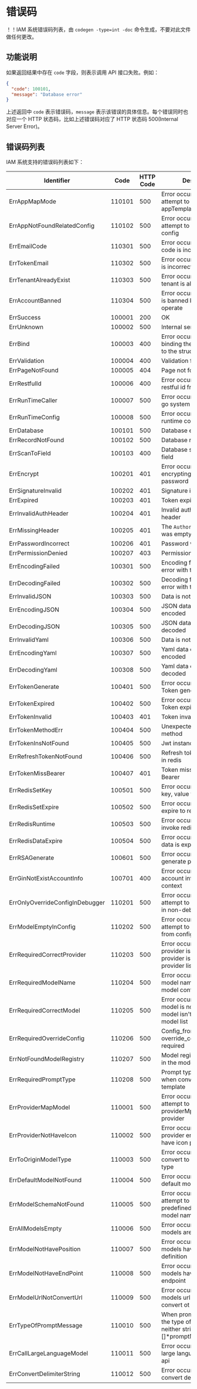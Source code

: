 # 错误码

！！IAM 系统错误码列表，由 `codegen -type=int -doc` 命令生成，不要对此文件做任何更改。

## 功能说明

如果返回结果中存在 `code` 字段，则表示调用 API 接口失败。例如：

```json
{
  "code": 100101,
  "message": "Database error"
}
```

上述返回中 `code` 表示错误码，`message` 表示该错误的具体信息。每个错误同时也对应一个 HTTP 状态码，比如上述错误码对应了 HTTP 状态码 500(Internal Server Error)。

## 错误码列表

IAM 系统支持的错误码列表如下：

| Identifier | Code | HTTP Code | Description |
| ---------- | ---- | --------- | ----------- |
| ErrAppMapMode | 110101 | 500 | Error occurred while attempt to index from appTemplate using mode |
| ErrAppNotFoundRelatedConfig | 110102 | 500 | Error occurred while attempt to find app related config |
| ErrEmailCode | 110301 | 500 | Error occurred when email code is incorrect |
| ErrTokenEmail | 110302 | 500 | Error occurred when email is incorrect |
| ErrTenantAlreadyExist | 110303 | 500 | Error occurred when tenant is already exist |
| ErrAccountBanned | 110304 | 500 | Error occurred when user is banned but still to operate |
| ErrSuccess | 100001 | 200 | OK |
| ErrUnknown | 100002 | 500 | Internal server error |
| ErrBind | 100003 | 400 | Error occurred while binding the request body to the struct |
| ErrValidation | 100004 | 400 | Validation failed |
| ErrPageNotFound | 100005 | 404 | Page not found |
| ErrRestfulId | 100006 | 400 | Error occurred while parse restful id from url |
| ErrRunTimeCaller | 100007 | 500 | Error occurred while call a go system call |
| ErrRunTimeConfig | 100008 | 500 | Error occurred while runtime config is nil |
| ErrDatabase | 100101 | 500 | Database error |
| ErrRecordNotFound | 100102 | 500 | Database record not found |
| ErrScanToField | 100103 | 400 | Database scan error to field |
| ErrEncrypt | 100201 | 401 | Error occurred while encrypting the user password |
| ErrSignatureInvalid | 100202 | 401 | Signature is invalid |
| ErrExpired | 100203 | 401 | Token expired |
| ErrInvalidAuthHeader | 100204 | 401 | Invalid authorization header |
| ErrMissingHeader | 100205 | 401 | The `Authorization` header was empty |
| ErrPasswordIncorrect | 100206 | 401 | Password was incorrect |
| ErrPermissionDenied | 100207 | 403 | Permission denied |
| ErrEncodingFailed | 100301 | 500 | Encoding failed due to an error with the data |
| ErrDecodingFailed | 100302 | 500 | Decoding failed due to an error with the data |
| ErrInvalidJSON | 100303 | 500 | Data is not valid JSON |
| ErrEncodingJSON | 100304 | 500 | JSON data could not be encoded |
| ErrDecodingJSON | 100305 | 500 | JSON data could not be decoded |
| ErrInvalidYaml | 100306 | 500 | Data is not valid Yaml |
| ErrEncodingYaml | 100307 | 500 | Yaml data could not be encoded |
| ErrDecodingYaml | 100308 | 500 | Yaml data could not be decoded |
| ErrTokenGenerate | 100401 | 500 | Error occurred when Token generate |
| ErrTokenExpired | 100402 | 500 | Error occurred when Token expired |
| ErrTokenInvalid | 100403 | 401 | Token invalid |
| ErrTokenMethodErr | 100404 | 500 | Unexpected signing method |
| ErrTokenInsNotFound | 100405 | 500 | Jwt instance is not found |
| ErrRefreshTokenNotFound | 100406 | 500 | Refresh token is not found in redis |
| ErrTokenMissBearer | 100407 | 401 | Token miss a header of Bearer  |
| ErrRedisSetKey | 100501 | 500 | Error occurred when set key, value to redis |
| ErrRedisSetExpire | 100502 | 500 | Error occurred when set expire  to redis |
| ErrRedisRuntime | 100503 | 500 | Error occurred when invoke redis api |
| ErrRedisDataExpire | 100504 | 500 | Error occurred when redis data is expired |
| ErrRSAGenerate | 100601 | 500 | Error occurred when generate pair of rsa key |
| ErrGinNotExistAccountInfo | 100701 | 400 | Error occurred when get account info from gin context |
| ErrOnlyOverrideConfigInDebugger | 110201 | 500 | Error occurred while attempt to override config in non-debug mode |
| ErrModelEmptyInConfig | 110202 | 500 | Error occurred while attempt to index model from config |
| ErrRequiredCorrectProvider | 110203 | 500 | Error occurred when provider is not found or provider isn't include in the provider list |
| ErrRequiredModelName | 110204 | 500 | Error occurred when model name is not found in model config |
| ErrRequiredCorrectModel | 110205 | 500 | Error occurred when model is not found or model isn't include in the model list |
| ErrRequiredOverrideConfig | 110206 | 500 | Config_from is ARGS that override_config_dict is required |
| ErrNotFoundModelRegistry | 110207 | 500 | Model registry is not found in the model registry list |
| ErrRequiredPromptType | 110208 | 500 | Prompt type is required when convert to prompt template |
| ErrProviderMapModel | 110001 | 500 | Error occurred while attempt to index from providerMpa using provider |
| ErrProviderNotHaveIcon | 110002 | 500 | Error occurred while provider entity doesn't have icon property |
| ErrToOriginModelType | 110003 | 500 | Error occurred while convert to origin model type |
| ErrDefaultModelNotFound | 110004 | 500 | Error occurred while default model is not exist |
| ErrModelSchemaNotFound | 110005 | 500 | Error occurred while attempt to index from predefined models using model name |
| ErrAllModelsEmpty | 110006 | 500 | Error occurred when all models are empty |
| ErrModelNotHavePosition | 110007 | 500 | Error occurred when models haven't position definition |
| ErrModelNotHaveEndPoint | 110008 | 500 | Error occurred when models haven't url endpoint |
| ErrModelUrlNotConvertUrl | 110009 | 500 | Error occurred when models url interface{} convert ot string  |
| ErrTypeOfPromptMessage | 110010 | 500 | When prompt type is user, the type of message is neither string or []*promptMessageContent |
| ErrCallLargeLanguageModel | 110011 | 500 | Error occurred when call large language model post api |
| ErrConvertDelimiterString | 110012 | 500 | Error occurred when convert delimiter to string |

